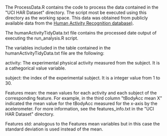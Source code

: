 The ProcessData.R contains the code to process the data contained in the "UCI HAR Dataset" directory. The script most be executed using this directory as the working space. This data
was obtained from publicly available data from the [Human Activity Recognition database)](http://archive.ics.uci.edu/ml/datasets/Human+Activity+Recognition+Using+Smartphones).


The humanActivityTidyData.txt file contains the processed date output of executing the run_analysis.R script.

The variables included in the table contained in the humanActivityTidyData.txt file are the following:

activity: The experimental physical activity measured from the subject. It is a cathegorical value variable.

subject: the index of the experimental subject. It is a integer value from 1 to 30.

Features mean: the mean values for each activity and each subject of the corresponding feature. For example, in the third column "tBodyAcc mean X" indicated the mean value for the tBodyAcc measured for the x-axis by the acelerometer. For more information, see the features_info.txt in the "UCI HAR Dataset" directory.

Features std: analogous to the Features mean variables but in this case the standard deviation is used instead of the mean.

